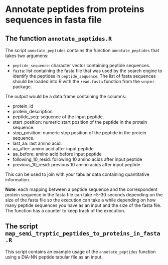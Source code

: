 # Annotate peptides from proteins sequences in fasta file  

## The function `annotate_peptides.R`  

The script `annotate_peptides` contains the function `annotate_peptides` that takes two argumens:

- `peptide_sequence`: character vector containing peptide sequences.
- `fasta`: list containing the fasta file that was used by the search engine to identify the peptides in `peptide_sequence`. The list of fasta sequences should be loaded into R with the `read.fasta` function from the `seqinr` package.  

The output would be a data.frame containing the columns:

- protein_id
- protein_description
- peptide_seq: sequence of the input peptide.
- start_position: numeric start position of the peptide in the protein sequence.
- stop_position: numeric stop position of the peptide in the protein sequence.
- last_aa: last amino acid.
- aa_after: amino acid after input peptide
- aa_before: amino acid before input peptide
- following_10_resid: following 10 amino acids after input peptide
- previous_10_resid: previous 10 amino acids after input peptide

This can be used to join with your tabular data containing quantitative information.

__Note__: each mapping between a peptide sequence and the correspondent protein sequence in the fasta file can take ~5-30 seconds depending on the size of the fasta file so the execution can take a while depending on how many peptide sequences you have as an input and the size of the fasta file. The function has a counter to keep track of the execution.  

## The script `map_semi_tryptic_peptides_to_proteins_in_fasta.R`  

This script contains an example usage of the `annotate_peptides` function using a DIA-NN peptide tabular file as an input.


